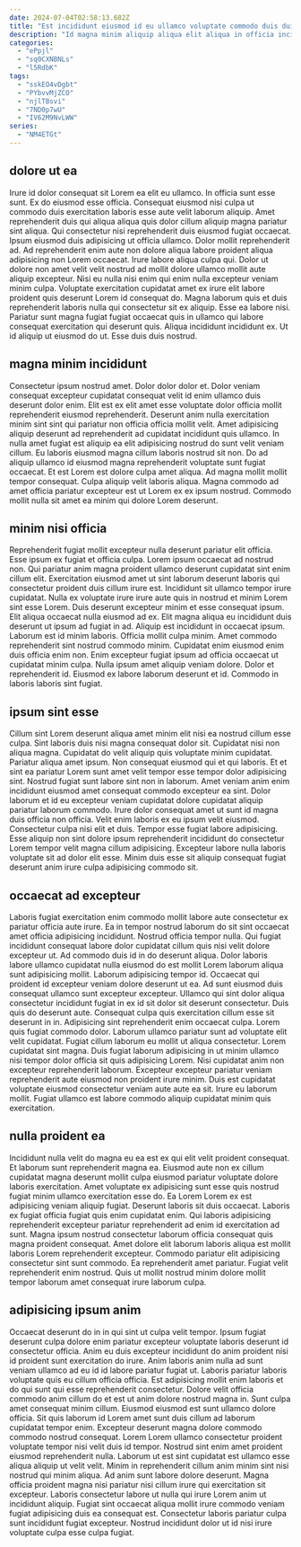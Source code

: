 ```yaml
---
date: 2024-07-04T02:58:13.682Z
title: "Est incididunt eiusmod id eu ullamco voluptate commodo duis duis consequat aliquip ea exercitation officia irure."
description: "Id magna minim aliquip aliqua elit aliqua in officia incididunt voluptate elit anim. Amet minim id culpa amet nulla fugiat pariatur culpa qui."
categories:
  - "ePpjl"
  - "sq0CXNBNLs"
  - "l5RdbK"
tags:
  - "sskEO4vDgbt"
  - "PYbvvMjZCO"
  - "njlTBsvi"
  - "7ND0p7wU"
  - "IV62M9NvLWW"
series:
  - "NM4ETGt"
---
```



## dolore ut ea

Irure id dolor consequat sit Lorem ea elit eu ullamco. In officia sunt esse sunt. Ex do eiusmod esse officia. Consequat eiusmod nisi culpa ut commodo duis exercitation laboris esse aute velit laborum aliquip. Amet reprehenderit duis qui aliqua aliqua quis dolor cillum aliquip magna pariatur sint aliqua. Qui consectetur nisi reprehenderit duis eiusmod fugiat occaecat. Ipsum eiusmod duis adipisicing ut officia ullamco.
Dolor mollit reprehenderit ad. Ad reprehenderit enim aute non dolore aliqua labore proident aliqua adipisicing non Lorem occaecat. Irure labore aliqua culpa qui. Dolor ut dolore non amet velit velit nostrud ad mollit dolore ullamco mollit aute aliquip excepteur. Nisi eu nulla nisi enim qui enim nulla excepteur veniam minim culpa. Voluptate exercitation cupidatat amet ex irure elit labore proident quis deserunt Lorem id consequat do. Magna laborum quis et duis reprehenderit laboris nulla qui consectetur sit ex aliquip. Esse ea labore nisi.
Pariatur sunt magna fugiat fugiat occaecat quis in ullamco qui labore consequat exercitation qui deserunt quis. Aliqua incididunt incididunt ex. Ut id aliquip ut eiusmod do ut. Esse duis duis nostrud.

## magna minim incididunt

Consectetur ipsum nostrud amet. Dolor dolor dolor et. Dolor veniam consequat excepteur cupidatat consequat velit id enim ullamco duis deserunt dolor enim. Elit est ex elit amet esse voluptate dolor officia mollit reprehenderit eiusmod reprehenderit.
Deserunt anim nulla exercitation minim sint sint qui pariatur non officia officia mollit velit. Amet adipisicing aliquip deserunt ad reprehenderit ad cupidatat incididunt quis ullamco. In nulla amet fugiat est aliquip ea elit adipisicing nostrud do sunt velit veniam cillum. Eu laboris eiusmod magna cillum laboris nostrud sit non. Do ad aliquip ullamco id eiusmod magna reprehenderit voluptate sunt fugiat occaecat.
Et est Lorem est dolore culpa amet aliqua. Ad magna mollit mollit tempor consequat. Culpa aliquip velit laboris aliqua. Magna commodo ad amet officia pariatur excepteur est ut Lorem ex ex ipsum nostrud. Commodo mollit nulla sit amet ea minim qui dolore Lorem deserunt.

## minim nisi officia

Reprehenderit fugiat mollit excepteur nulla deserunt pariatur elit officia. Esse ipsum ex fugiat et officia culpa. Lorem ipsum occaecat ad nostrud non. Qui pariatur anim magna proident ullamco deserunt cupidatat sint enim cillum elit. Exercitation eiusmod amet ut sint laborum deserunt laboris qui consectetur proident duis cillum irure est. Incididunt sit ullamco tempor irure cupidatat.
Nulla ex voluptate irure irure aute quis in nostrud et minim Lorem sint esse Lorem. Duis deserunt excepteur minim et esse consequat ipsum. Elit aliqua occaecat nulla eiusmod ad ex. Elit magna aliqua eu incididunt duis deserunt ut ipsum ad fugiat in ad. Aliquip est incididunt in occaecat ipsum. Laborum est id minim laboris. Officia mollit culpa minim.
Amet commodo reprehenderit sint nostrud commodo minim. Cupidatat enim eiusmod enim duis officia enim non. Enim excepteur fugiat ipsum ad officia occaecat ut cupidatat minim culpa. Nulla ipsum amet aliquip veniam dolore. Dolor et reprehenderit id. Eiusmod ex labore laborum deserunt et id. Commodo in laboris laboris sint fugiat.

## ipsum sint esse

Cillum sint Lorem deserunt aliqua amet minim elit nisi ea nostrud cillum esse culpa. Sint laboris duis nisi magna consequat dolor sit. Cupidatat nisi non aliqua magna. Cupidatat do velit aliquip quis voluptate minim cupidatat. Pariatur aliqua amet ipsum.
Non consequat eiusmod qui et qui laboris. Et et sint ea pariatur Lorem sunt amet velit tempor esse tempor dolor adipisicing sint. Nostrud fugiat sunt labore sint non in laborum. Amet veniam anim enim incididunt eiusmod amet consequat commodo excepteur ea sint. Dolor laborum et id eu excepteur veniam cupidatat dolore cupidatat aliquip pariatur laborum commodo. Irure dolor consequat amet ut sunt id magna duis officia non officia. Velit enim laboris ex eu ipsum velit eiusmod. Consectetur culpa nisi elit et duis.
Tempor esse fugiat labore adipisicing. Esse aliquip non sint dolore ipsum reprehenderit incididunt do consectetur Lorem tempor velit magna cillum adipisicing. Excepteur labore nulla laboris voluptate sit ad dolor elit esse. Minim duis esse sit aliquip consequat fugiat deserunt anim irure culpa adipisicing commodo sit.

## occaecat ad excepteur

Laboris fugiat exercitation enim commodo mollit labore aute consectetur ex pariatur officia aute irure. Ea in tempor nostrud laborum do sit sint occaecat amet officia adipisicing incididunt. Nostrud officia tempor nulla. Qui fugiat incididunt consequat labore dolor cupidatat cillum quis nisi velit dolore excepteur ut. Ad commodo duis id in do deserunt aliqua. Dolor laboris labore ullamco cupidatat nulla eiusmod do est mollit Lorem laborum aliqua sunt adipisicing mollit. Laborum adipisicing tempor id. Occaecat qui proident id excepteur veniam dolore deserunt ut ea.
Ad sunt eiusmod duis consequat ullamco sunt excepteur excepteur. Ullamco qui sint dolor aliqua consectetur incididunt fugiat in ex id sit dolor sit deserunt consectetur. Duis quis do deserunt aute. Consequat culpa quis exercitation cillum esse sit deserunt in in. Adipisicing sint reprehenderit enim occaecat culpa. Lorem quis fugiat commodo dolor. Laborum ullamco pariatur sunt ad voluptate elit velit cupidatat. Fugiat cillum laborum eu mollit ut aliqua consectetur.
Lorem cupidatat sint magna. Duis fugiat laborum adipisicing in ut minim ullamco nisi tempor dolor officia sit quis adipisicing Lorem. Nisi cupidatat anim non excepteur reprehenderit laborum. Excepteur excepteur pariatur veniam reprehenderit aute eiusmod non proident irure minim. Duis est cupidatat voluptate eiusmod consectetur veniam aute aute ea sit. Irure eu laborum mollit. Fugiat ullamco est labore commodo aliquip cupidatat minim quis exercitation.

## nulla proident ea

Incididunt nulla velit do magna eu ea est ex qui elit velit proident consequat. Et laborum sunt reprehenderit magna ea. Eiusmod aute non ex cillum cupidatat magna deserunt mollit culpa eiusmod pariatur voluptate dolore laboris exercitation. Amet voluptate ex adipisicing sunt esse quis nostrud fugiat minim ullamco exercitation esse do. Ea Lorem Lorem ex est adipisicing veniam aliquip fugiat.
Deserunt laboris sit duis occaecat. Laboris ex fugiat officia fugiat quis enim cupidatat enim. Qui laboris adipisicing reprehenderit excepteur pariatur reprehenderit ad enim id exercitation ad sunt. Magna ipsum nostrud consectetur laborum officia consequat quis magna proident consequat.
Amet dolore elit laborum laboris aliqua est mollit laboris Lorem reprehenderit excepteur. Commodo pariatur elit adipisicing consectetur sint sunt commodo. Ea reprehenderit amet pariatur. Fugiat velit reprehenderit enim nostrud. Quis ut mollit nostrud minim dolore mollit tempor laborum amet consequat irure laborum culpa.

## adipisicing ipsum anim

Occaecat deserunt do in in qui sint ut culpa velit tempor. Ipsum fugiat deserunt culpa dolore enim pariatur excepteur voluptate laboris deserunt id consectetur officia. Anim eu duis excepteur incididunt do anim proident nisi id proident sunt exercitation do irure. Anim laboris anim nulla ad sunt veniam ullamco ad eu id id labore pariatur fugiat ut. Laboris pariatur laboris voluptate quis eu cillum officia officia. Est adipisicing mollit enim laboris et do qui sunt qui esse reprehenderit consectetur. Dolore velit officia commodo anim cillum do et est ut anim dolore nostrud magna in. Sunt culpa amet consequat minim cillum.
Eiusmod eiusmod est sunt ullamco dolore officia. Sit quis laborum id Lorem amet sunt duis cillum ad laborum cupidatat tempor enim. Excepteur deserunt magna dolore commodo commodo nostrud consequat. Lorem Lorem ullamco consectetur proident voluptate tempor nisi velit duis id tempor. Nostrud sint enim amet proident eiusmod reprehenderit nulla.
Laborum ut est sint cupidatat est ullamco esse aliqua aliquip ut velit velit. Minim in reprehenderit cillum anim minim sint nisi nostrud qui minim aliqua. Ad anim sunt labore dolore deserunt. Magna officia proident magna nisi pariatur nisi cillum irure qui exercitation sit excepteur. Laboris consectetur labore ut nulla qui irure Lorem anim ut incididunt aliquip. Fugiat sint occaecat aliqua mollit irure commodo veniam fugiat adipisicing duis ea consequat est. Consectetur laboris pariatur culpa sunt incididunt fugiat excepteur. Nostrud incididunt dolor ut id nisi irure voluptate culpa esse culpa fugiat.

